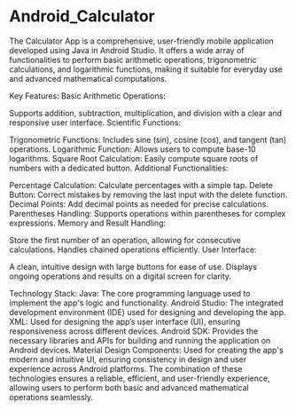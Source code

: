 # Android_Calculator
The Calculator App is a comprehensive, user-friendly mobile application developed using Java in Android Studio. It offers a wide array of functionalities to perform basic arithmetic operations, trigonometric calculations, and logarithmic functions, making it suitable for everyday use and advanced mathematical computations.

Key Features:
Basic Arithmetic Operations:

Supports addition, subtraction, multiplication, and division with a clear and responsive user interface.
Scientific Functions:

Trigonometric Functions: Includes sine (sin), cosine (cos), and tangent (tan) operations.
Logarithmic Function: Allows users to compute base-10 logarithms.
Square Root Calculation: Easily compute square roots of numbers with a dedicated button.
Additional Functionalities:

Percentage Calculation: Calculate percentages with a simple tap.
Delete Button: Correct mistakes by removing the last input with the delete function.
Decimal Points: Add decimal points as needed for precise calculations.
Parentheses Handling: Supports operations within parentheses for complex expressions.
Memory and Result Handling:

Store the first number of an operation, allowing for consecutive calculations.
Handles chained operations efficiently.
User Interface:

A clean, intuitive design with large buttons for ease of use.
Displays ongoing operations and results on a digital screen for clarity.

Technology Stack:
Java: The core programming language used to implement the app's logic and functionality.
Android Studio: The integrated development environment (IDE) used for designing and developing the app.
XML: Used for designing the app’s user interface (UI), ensuring responsiveness across different devices.
Android SDK: Provides the necessary libraries and APIs for building and running the application on Android devices.
Material Design Components: Used for creating the app's modern and intuitive UI, ensuring consistency in design and user experience across Android platforms.
The combination of these technologies ensures a reliable, efficient, and user-friendly experience, allowing users to perform both basic and advanced mathematical operations seamlessly.
